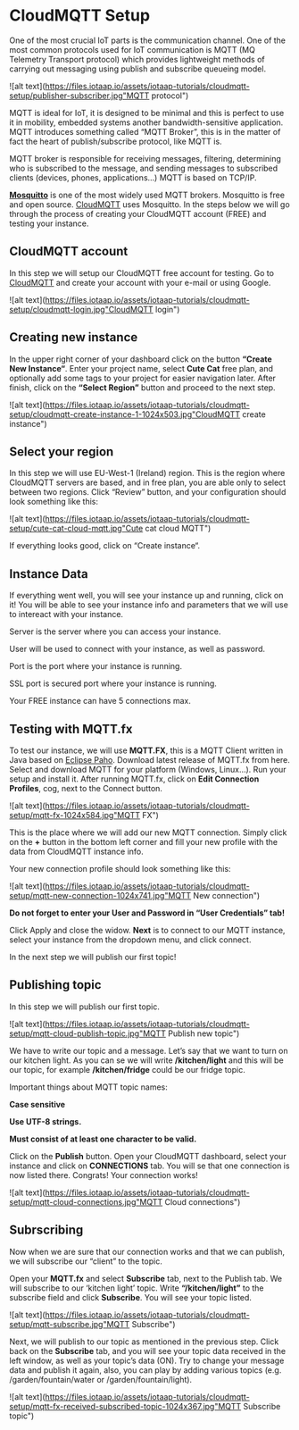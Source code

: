 # CloudMQTT Setup

One of the most crucial IoT parts is the communication channel. One of the most common protocols used for IoT communication is MQTT (MQ Telemetry Transport protocol) which provides lightweight methods of carrying out messaging using publish and subscribe queueing model.

![alt text](https://files.iotaap.io/assets/iotaap-tutorials/cloudmqtt-setup/publisher-subscriber.jpg"MQTT protocol")

MQTT is ideal for IoT, it is designed to be minimal and this is perfect to use it in mobility, embedded systems another bandwidth-sensitive application. MQTT introduces something called “MQTT Broker”, this is in the matter of fact the heart of publish/subscribe protocol, like MQTT is.

MQTT broker is responsible for receiving messages, filtering, determining who is subscribed to the message, and sending messages to subscribed clients (devices, phones, applications…) MQTT is based on TCP/IP.

[**Mosquitto**](https://mosquitto.org/) is one of the most widely used MQTT brokers. Mosquitto is free and open source.  [CloudMQTT](https://www.cloudmqtt.com/) uses Mosquitto. In the steps below we will go through the process of creating your CloudMQTT account (FREE) and testing your instance.

## CloudMQTT account

In this step we will setup our CloudMQTT free account for testing. Go to [CloudMQTT](https://customer.cloudmqtt.com/login) and create your account with your e-mail or using Google.

![alt text](https://files.iotaap.io/assets/iotaap-tutorials/cloudmqtt-setup/cloudmqtt-login.jpg"CloudMQTT login")

## Creating new instance

In the upper right corner of your dashboard click on the button **“Create New Instance“**. Enter your project name, select **Cute Cat** free plan, and optionally add some tags to your project for easier navigation later. After finish, click on the **“Select Region”** button and proceed to the next step.

![alt text](https://files.iotaap.io/assets/iotaap-tutorials/cloudmqtt-setup/cloudmqtt-create-instance-1-1024x503.jpg"CloudMQTT create instance")

## Select your region

In this step we will use EU-West-1 (Ireland) region. This is the region where CloudMQTT servers are based, and in free plan, you are able only to select between two regions. Click “Review” button, and your configuration should look something like this:

![alt text](https://files.iotaap.io/assets/iotaap-tutorials/cloudmqtt-setup/cute-cat-cloud-mqtt.jpg"Cute cat cloud MQTT")

If everything looks good, click on “Create instance“.

## Instance Data

If everything went well, you will see your instance up and running, click on it! You will be able to see your instance info and parameters that we will use to intereact with your instance.

Server is the server where you can access your instance.

User will be used to connect with your instance, as well as password.

Port is the port where your instance is running.

SSL port is secured port where your instance is running.

Your FREE instance can have 5 connections max.

## Testing with MQTT.fx

To test our instance, we will use **MQTT.FX**, this  is a MQTT Client written in Java based on [Eclipse Paho](http://www.eclipse.org/paho/). Download latest release of MQTT.fx from here. Select and download MQTT for your platform (Windows, Linux…). Run your setup and install it. After running MQTT.fx, click on **Edit Connection Profiles**, cog, next to the Connect button.

![alt text](https://files.iotaap.io/assets/iotaap-tutorials/cloudmqtt-setup/mqtt-fx-1024x584.jpg"MQTT FX")

This is the place where we will add our new MQTT connection. Simply click on the **+** button in the bottom left corner and fill your new profile with the data from CloudMQTT instance info.

Your new connection profile should look something like this:

![alt text](https://files.iotaap.io/assets/iotaap-tutorials/cloudmqtt-setup/mqtt-new-connection-1024x741.jpg"MQTT New connection")

**Do not forget to enter your User and Password in “User Credentials” tab!**

Click Apply and close the widow. **Next** is to connect to our MQTT instance, select your instance from the dropdown menu, and click connect.

In the next step we will publish our first topic!

## Publishing topic

In this step we will publish our first topic.

![alt text](https://files.iotaap.io/assets/iotaap-tutorials/cloudmqtt-setup/mqtt-cloud-publish-topic.jpg"MQTT Publish new topic")

We have to write our topic and a message. Let’s say that we want to turn on our kitchen light. As you can se we will write **/kitchen/light** and this will be our topic, for example **/kitchen/fridge** could be our fridge topic.

Important things about MQTT topic names:

**Case sensitive**

**Use UTF-8 strings.**

**Must consist of at least one character to be valid.**

Click on the **Publish** button. Open your CloudMQTT dashboard, select your instance and click on **CONNECTIONS** tab. You will se that one connection is now listed there. Congrats! Your connection works!

![alt text](https://files.iotaap.io/assets/iotaap-tutorials/cloudmqtt-setup/mqtt-cloud-connections.jpg"MQTT Cloud connections")

## Subrscribing

Now when we are sure that our connection works and that we can publish, we will subscribe our “client” to the topic.

Open your **MQTT.fx** and select **Subscribe** tab, next to the Publish tab. We will subscribe to our ‘kitchen light’ topic. Write **“/kitchen/light”** to the subscribe field and click **Subscribe**. You will see your topic listed.

![alt text](https://files.iotaap.io/assets/iotaap-tutorials/cloudmqtt-setup/mqtt-subscribe.jpg"MQTT Subscribe")

Next, we will publish to our topic as mentioned in the previous step. Click back on the **Subscribe** tab, and you will see your topic data received in the left window, as well as your topic’s data (ON). Try to change your message data and publish it again, also, you can play by adding various topics (e.g. /garden/fountain/water or /garden/fountain/light).

![alt text](https://files.iotaap.io/assets/iotaap-tutorials/cloudmqtt-setup/mqtt-fx-received-subscribed-topic-1024x367.jpg"MQTT Subscribe topic")
